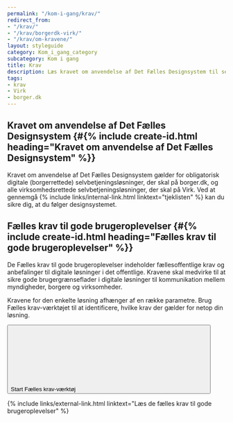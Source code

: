 ```yaml
---
permalink: "/kom-i-gang/krav/"
redirect_from:
- "/krav/"
- "/krav/borgerdk-virk/"
- "/krav/om-kravene/"
layout: styleguide
category: Kom_i_gang_category
subcategory: Kom i gang
title: Krav
description: Læs kravet om anvendelse af Det Fælles Designsystem til selvbetjeningsløsninger.
tags: 
- krav
- Virk
- borger.dk
---
```


## Kravet om anvendelse af Det Fælles Designsystem {#{% include create-id.html heading="Kravet om anvendelse af Det Fælles Designsystem" %}}

Kravet om anvendelse af Det Fælles Designsystem gælder for obligatorisk digitale (borgerrettede) selvbetjeningsløsninger, der skal på borger.dk, og alle virksomhedsrettede selvbetjeningsløsninger, der skal på Virk. Ved at gennemgå {% include links/internal-link.html linktext="tjeklisten" %} kan du sikre dig, at du følger designsystemet.

## Fælles krav til gode brugeroplevelser {#{% include create-id.html heading="Fælles krav til gode brugeroplevelser" %}}

De Fælles krav til gode brugeroplevelser indeholder fællesoffentlige krav og anbefalinger til digitale løsninger i det offentlige. Kravene skal medvirke til at sikre gode brugergrænseflader i digitale løsninger til kommunikation mellem myndigheder, borgere og virksomheder.

Kravene for den enkelte løsning afhænger af en række parametre. Brug Fælles krav-værktøjet til at identificere, hvilke krav der gælder for netop din løsning.

<button class="button button-secondary mt-4 mb-4" id="start-reqtool">
    Start Fælles krav-værktøj <svg class="icon-svg mr-0 ml-2" focusable="false" aria-label="(starter i et nyt vindue)"><use href="#open-in-new"></use></svg>
</button>

{% include links/external-link.html linktext="Læs de fælles krav til gode brugeroplevelser" %}
